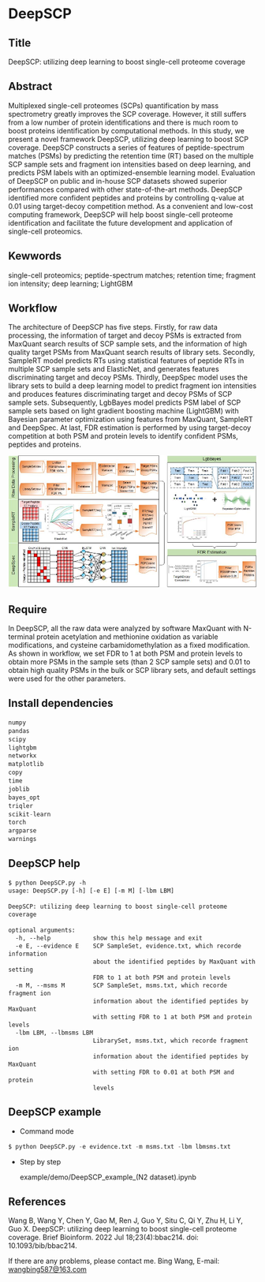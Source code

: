 # DeepSCP

## Title

DeepSCP: utilizing deep learning to boost single-cell proteome coverage



## Abstract

Multiplexed single-cell proteomes (SCPs) quantification by mass spectrometry greatly improves the SCP coverage. However, it still suffers from a low number of protein identifications and there is much room to boost proteins identification by computational methods. In this study, we present a novel framework DeepSCP, utilizing deep learning to boost SCP coverage. DeepSCP constructs a series of features of peptide-spectrum matches (PSMs) by predicting the retention time (RT) based on the multiple SCP sample sets and fragment ion intensities based on deep learning, and predicts PSM labels with an optimized-ensemble learning model. Evaluation of DeepSCP on public and in-house SCP datasets showed superior performances compared with other state-of-the-art methods. DeepSCP identified more confident peptides and proteins by controlling q-value at 0.01 using target-decoy competition method. As a convenient and low-cost computing framework, DeepSCP will help boost single-cell proteome identification and facilitate the future development and application of single-cell proteomics.



 ## Kewwords

single-cell proteomics; peptide-spectrum matches; retention time; fragment ion intensity; deep learning; LightGBM



## Workflow

The architecture of DeepSCP has five steps. Firstly, for raw data processing, the information of target and decoy PSMs is extracted from MaxQuant search results of SCP sample sets, and the information of high quality target PSMs from MaxQuant search results of library sets. Secondly, SampleRT model predicts RTs using statistical features of peptide RTs in multiple SCP sample sets and ElasticNet, and generates features discriminating target and decoy PSMs. Thirdly, DeepSpec model uses the library sets to build a deep learning model to predict fragment ion intensities and produces features discriminating target and decoy PSMs of SCP sample sets. Subsequently, LgbBayes model predicts PSM label of SCP sample sets based on light gradient boosting machine (LightGBM)  with Bayesian parameter optimization using features from MaxQuant, SampleRT and DeepSpec. At last, FDR estimation is performed by using target-decoy competition at both PSM and protein levels to identify confident PSMs, peptides and proteins.

<img src="Figure1.jpg">



## Require

In DeepSCP, all the raw data were analyzed by software MaxQuant with N-terminal protein acetylation and methionine oxidation as variable modifications, and cysteine carbamidomethylation as a fixed modification. As shown in workflow, we set FDR to 1 at both PSM and protein levels to obtain more PSMs in the sample sets (than 2 SCP sample sets) and 0.01 to obtain high quality PSMs in the bulk or SCP library sets, and default settings were used for the other parameters.



## Install dependencies

```python
numpy
pandas
scipy
lightgbm
networkx
matplotlib
copy
time
joblib
bayes_opt
triqler
scikit-learn
torch
argparse
warnings
```



## DeepSCP help

```pyhton
$ python DeepSCP.py -h
usage: DeepSCP.py [-h] [-e E] [-m M] [-lbm LBM]

DeepSCP: utilizing deep learning to boost single-cell proteome coverage

optional arguments:
  -h, --help            show this help message and exit
  -e E, --evidence E    SCP SampleSet, evidence.txt, which recorde information
                        about the identified peptides by MaxQuant with setting
                        FDR to 1 at both PSM and protein levels
  -m M, --msms M        SCP SampleSet, msms.txt, which recorde fragment ion
                        information about the identified peptides by MaxQuant
                        with setting FDR to 1 at both PSM and protein levels
  -lbm LBM, --lbmsms LBM
                        LibrarySet, msms.txt, which recorde fragment ion
                        information about the identified peptides by MaxQuant
                        with setting FDR to 0.01 at both PSM and protein
                        levels

```

## DeepSCP example

- Command mode

```python
$ python DeepSCP.py -e evidence.txt -m msms.txt -lbm lbmsms.txt
```

- Step by step

  example/demo/DeepSCP_example_(N2 dataset).ipynb


## References

Wang B, Wang Y, Chen Y, Gao M, Ren J, Guo Y, Situ C, Qi Y, Zhu H, Li Y, Guo X. DeepSCP: utilizing deep learning to boost single-cell proteome coverage. Brief Bioinform. 2022 Jul 18;23(4):bbac214. doi: 10.1093/bib/bbac214.


If there are any problems, please contact me.
Bing Wang, E-mail: wangbing587@163.com

